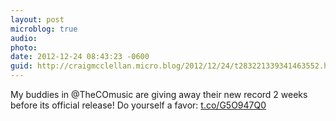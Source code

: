 ```yaml
---
layout: post
microblog: true
audio: 
photo: 
date: 2012-12-24 08:43:23 -0600
guid: http://craigmcclellan.micro.blog/2012/12/24/t283221339341463552.html
---
```

My buddies in @TheCOmusic are giving away their new record 2 weeks before its official release! Do yourself a favor: [t.co/G5O947Q0](http://t.co/G5O947Q0)
